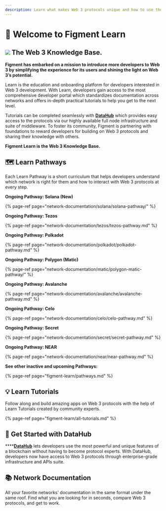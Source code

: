 ```yaml
---
description: Learn what makes Web 3 protocols unique and how to use them
---
```


# 👋 Welcome to Figment Learn

## ![](.gitbook/assets/vhhp1wl4_400x400-1-.jpg) The Web 3 Knowledge Base.

**Figment has embarked on a mission to introduce more developers to Web 3 by simplifying the experience for its users and shining the light on Web 3’s potential.**   
  
Learn is the education and onboarding platform for developers interested in Web 3 development. With Learn, developers gain access to the most comprehensive developer portal which standardizes documentation across networks and offers in-depth practical tutorials to help you get to the next level. 

Tutorials can be completed seamlessly with [**DataHub**](https://datahub.figment.io/sign_up) which provides easy access to the protocols via our highly available full node infrastructure and suite of middleware. To foster its community, Figment is partnering with foundations to reward developers for building on Web 3 protocols and sharing their knowledge with others. 

**Figment Learn is the Web 3 Knowledge Base.**

## 🗺 **Learn Pathways** 

Each Learn Pathway is a short curriculum that helps developers understand which network is right for them and how to interact with Web 3 protocols at every step.

**Ongoing Pathway: Solana \(New\)**

{% page-ref page="network-documentation/solana/solana-pathway/" %}

**Ongoing Pathway: Tezos**

{% page-ref page="network-documentation/tezos/tezos-pathway.md" %}

**Ongoing Pathway: Polkadot** 

{% page-ref page="network-documentation/polkadot/polkadot-pathway.md" %}

**Ongoing Pathway: Polygon \(Matic\)**

{% page-ref page="network-documentation/matic/polygon-matic-pathway/" %}

**Ongoing Pathway: Avalanche**

{% page-ref page="network-documentation/avalanche/avalanche-pathway.md" %}

**Ongoing Pathway: Celo**

{% page-ref page="network-documentation/celo/celo-pathway.md" %}

**Ongoing Pathway: Secret**

{% page-ref page="network-documentation/secret/secret-pathway.md" %}

**Ongoing Pathway: NEAR**

{% page-ref page="network-documentation/near/near-pathway.md" %}

**See other inactive and upcoming Pathways:** 

{% page-ref page="figment-learn/pathways.md" %}

## 💡 **Learn Tutorials** 

Follow along and build amazing apps on Web 3 protocols with the help of Learn Tutorials created by community experts. 

{% page-ref page="figment-learn/all-tutorials.md" %}

## 🏁 **Get Started with DataHub** 

\*\*\*\*[**DataHub**](https://datahub.figment.io/sign_up) lets developers use the most powerful and unique features of a blockchain without having to become protocol experts. With DataHub, developers now have access to Web 3 protocols through enterprise-grade infrastructure and APIs suite. 

## 📚 Network **Documentation** 

All your favorite networks' documentation in the same format under the same roof. Find what you are looking for in seconds, compare Web 3 protocols, and get to work.

